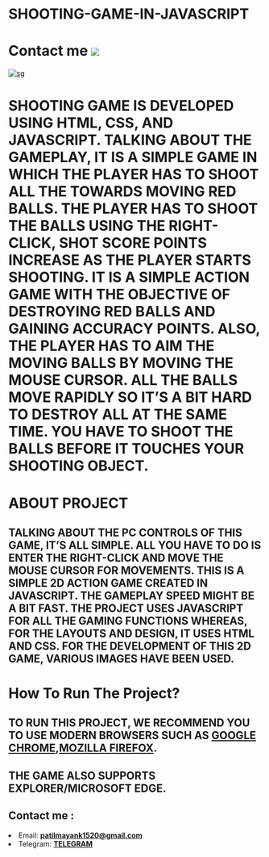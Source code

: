 # SHOOTING-GAME-IN-JAVASCRIPT

<h1> Contact me <a href=https://t.me/DEVIL_1OO><img src=https://img.shields.io/badge/Telegram-2CA5E0? /></a> </h1 > 

<a href="https://ibb.co/FKFM4k7"><img src="https://i.ibb.co/0c2C5vp/sg.png" alt="sg" border="0"></a><br />

<h1><p>SHOOTING GAME IS DEVELOPED USING HTML, CSS, AND JAVASCRIPT. TALKING ABOUT THE GAMEPLAY, IT IS A SIMPLE GAME IN WHICH THE PLAYER HAS TO SHOOT ALL THE TOWARDS MOVING RED BALLS. THE PLAYER HAS TO SHOOT THE BALLS USING THE RIGHT-CLICK, SHOT SCORE POINTS INCREASE AS THE PLAYER STARTS SHOOTING. IT IS A SIMPLE ACTION GAME WITH THE OBJECTIVE OF DESTROYING RED BALLS AND GAINING ACCURACY POINTS. ALSO, THE PLAYER HAS TO AIM THE MOVING BALLS BY MOVING THE MOUSE CURSOR. ALL THE BALLS MOVE RAPIDLY SO IT’S A BIT HARD TO DESTROY ALL AT THE SAME TIME. YOU HAVE TO SHOOT THE BALLS BEFORE IT TOUCHES YOUR SHOOTING OBJECT.</p></h1 > 

<h1> ABOUT PROJECT </h1>
<h2><p> TALKING ABOUT THE PC CONTROLS OF THIS GAME, IT’S ALL SIMPLE. ALL YOU HAVE TO DO IS ENTER THE RIGHT-CLICK AND MOVE THE MOUSE CURSOR FOR MOVEMENTS. THIS IS A SIMPLE 2D ACTION GAME CREATED IN JAVASCRIPT. THE GAMEPLAY SPEED MIGHT BE A BIT FAST. THE PROJECT USES JAVASCRIPT FOR ALL THE GAMING FUNCTIONS WHEREAS, FOR THE LAYOUTS AND DESIGN, IT USES HTML AND CSS. FOR THE DEVELOPMENT OF THIS 2D GAME, VARIOUS IMAGES HAVE BEEN USED.</p></h2 > 

<h1 >How To Run The Project? </h1>

<h2> TO RUN THIS PROJECT, WE RECOMMEND YOU TO USE MODERN BROWSERS SUCH AS <a href="https://www.google.com/chrome/">GOOGLE CHROME</a>,<a href="https://www.mozilla.org/en-US/firefox/new/">MOZILLA FIREFOX</a>. </h2>

<h2> THE GAME ALSO SUPPORTS EXPLORER/MICROSOFT EDGE. </h2 >

<h2> Contact me :</h2>
<li>Email: <b><a href="mailto:patilmayank1520@gmail.com">patilmayank1520@gmail.com</a></b></li>
<li>Telegram: <a href="https://t.me/DEVIL_1OO"><b>TELEGRAM</li>
